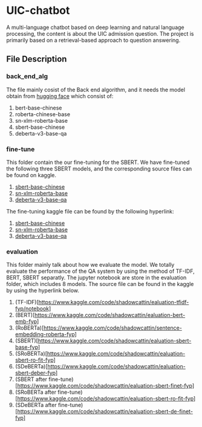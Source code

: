 # UIC-chatbot
A multi-language chatbot based on deep learning and natural language processing, the content is about the UIC admission question. The project is primarily based on a retrieval-based approach to question answering.

## File Description
### back_end_alg
The file mainly cosist of the Back end algorithm, and it needs the model obtain from [hugging face](https://huggingface.co/models) which consist of:

1. bert-base-chinese
2. roberta-chinese-base
3. sn-xlm-roberta-base
4. sbert-base-chinese
5. deberta-v3-base-qa

### fine-tune
This folder contain the our fine-tuning for the SBERT. We have fine-tuned the following three SBERT models, and the corresponding source files can be found on kaggle.

1. [sbert-base-chinese](https://huggingface.co/uer/sbert-base-chinese-nli)
2. [sn-xlm-roberta-base](https://huggingface.co/symanto/sn-xlm-roberta-base-snli-mnli-anli-xnli)
3. [deberta-v3-base-qa](https://huggingface.co/jamescalam/deberta-v3-base-qa)

The fine-tuning kaggle file can be found by the following hyperlink:

1. [sbert-base-chinese](https://www.kaggle.com/shadowcattin/sentence-embedding-fyp)
2. [sn-xlm-roberta-base](https://www.kaggle.com/shadowcattin/sentence-embedding-roberta-fyp)
3. [deberta-v3-base-qa](https://www.kaggle.com/shadowcattin/sentence-embedding-deberta-fyp)

### evaluation
This folder mainly talk about how we evaluate the model. We totally evaluate the performance of the QA system by using the method of TF-IDF, BERT, SBERT separatly. 
The jupyter notebook are store in the evaluation folder, which includes 8 models. The source file can be found in the kaggle by using the hyperlink below.

1. (TF-IDF)[https://www.kaggle.com/code/shadowcattin/ealuation-tfidf-fyp/notebook]
2. (BERT)[https://www.kaggle.com/code/shadowcattin/ealuation-bert-emb-fyp]
3. (RoBERTa)[https://www.kaggle.com/code/shadowcattin/sentence-embedding-roberta-fyp]
4. (SBERT)[https://www.kaggle.com/code/shadowcattin/ealuation-sbert-base-fyp]
5. (SRoBERTa)[https://www.kaggle.com/code/shadowcattin/ealuation-sbert-ro-fit-fyp]
6. (SDeBERTa)[https://www.kaggle.com/code/shadowcattin/ealuation-sbert-deber-fyp]
4. (SBERT after fine-tune)[https://www.kaggle.com/code/shadowcattin/ealuation-sbert-finet-fyp]
5. (SRoBERTa after fine-tune)[https://www.kaggle.com/code/shadowcattin/ealuation-sbert-ro-fit-fyp]
6. (SDeBERTa after fine-tune)[https://www.kaggle.com/code/shadowcattin/ealuation-sbert-de-finet-fyp]
